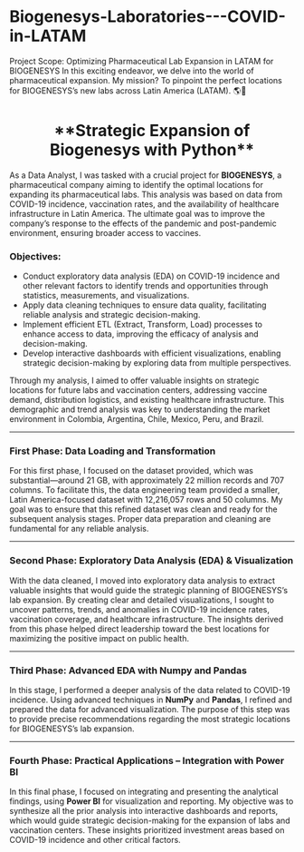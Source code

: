 # Biogenesys-Laboratories---COVID-in-LATAM
Project Scope: Optimizing Pharmaceutical Lab Expansion in LATAM for BIOGENESYS  In this exciting endeavor, we delve into the world of pharmaceutical expansion. My mission? To pinpoint the perfect locations for BIOGENESYS’s new labs across Latin America (LATAM). 🌎💊

<div align="center">
  <h1>**Strategic Expansion of Biogenesys with Python**</h1>
</div>

As a Data Analyst, I was tasked with a crucial project for **BIOGENESYS**, a pharmaceutical company aiming to identify the optimal locations for expanding its pharmaceutical labs. This analysis was based on data from COVID-19 incidence, vaccination rates, and the availability of healthcare infrastructure in Latin America. The ultimate goal was to improve the company’s response to the effects of the pandemic and post-pandemic environment, ensuring broader access to vaccines.

### Objectives:
- Conduct exploratory data analysis (EDA) on COVID-19 incidence and other relevant factors to identify trends and opportunities through statistics, measurements, and visualizations.
- Apply data cleaning techniques to ensure data quality, facilitating reliable analysis and strategic decision-making.
- Implement efficient ETL (Extract, Transform, Load) processes to enhance access to data, improving the efficacy of analysis and decision-making.
- Develop interactive dashboards with efficient visualizations, enabling strategic decision-making by exploring data from multiple perspectives.

Through my analysis, I aimed to offer valuable insights on strategic locations for future labs and vaccination centers, addressing vaccine demand, distribution logistics, and existing healthcare infrastructure. This demographic and trend analysis was key to understanding the market environment in Colombia, Argentina, Chile, Mexico, Peru, and Brazil.

---

### **First Phase: Data Loading and Transformation**

For this first phase, I focused on the dataset provided, which was substantial—around 21 GB, with approximately 22 million records and 707 columns. To facilitate this, the data engineering team provided a smaller, Latin America-focused dataset with 12,216,057 rows and 50 columns. My goal was to ensure that this refined dataset was clean and ready for the subsequent analysis stages. Proper data preparation and cleaning are fundamental for any reliable analysis.

---

### **Second Phase: Exploratory Data Analysis (EDA) & Visualization**

With the data cleaned, I moved into exploratory data analysis to extract valuable insights that would guide the strategic planning of BIOGENESYS’s lab expansion. By creating clear and detailed visualizations, I sought to uncover patterns, trends, and anomalies in COVID-19 incidence rates, vaccination coverage, and healthcare infrastructure. The insights derived from this phase helped direct leadership toward the best locations for maximizing the positive impact on public health.

---

### **Third Phase: Advanced EDA with Numpy and Pandas**

In this stage, I performed a deeper analysis of the data related to COVID-19 incidence. Using advanced techniques in **NumPy** and **Pandas**, I refined and prepared the data for advanced visualization. The purpose of this step was to provide precise recommendations regarding the most strategic locations for BIOGENESYS’s lab expansion.

---

### **Fourth Phase: Practical Applications – Integration with Power BI**

In this final phase, I focused on integrating and presenting the analytical findings, using **Power BI** for visualization and reporting. My objective was to synthesize all the prior analysis into interactive dashboards and reports, which would guide strategic decision-making for the expansion of labs and vaccination centers. These insights prioritized investment areas based on COVID-19 incidence and other critical factors.

